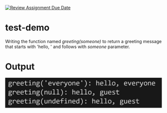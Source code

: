 [![Review Assignment Due Date](https://classroom.github.com/assets/deadline-readme-button-24ddc0f5d75046c5622901739e7c5dd533143b0c8e959d652212380cedb1ea36.svg)](https://classroom.github.com/a/SrY9-5uQ)
# test-demo

Writing the function named _greeting(someone)_ to return a greeting message that starts with 'hello, ' and follows with _someone_ parameter.

# Output

![Expected Output](/images/CaptureOutput.JPG)
